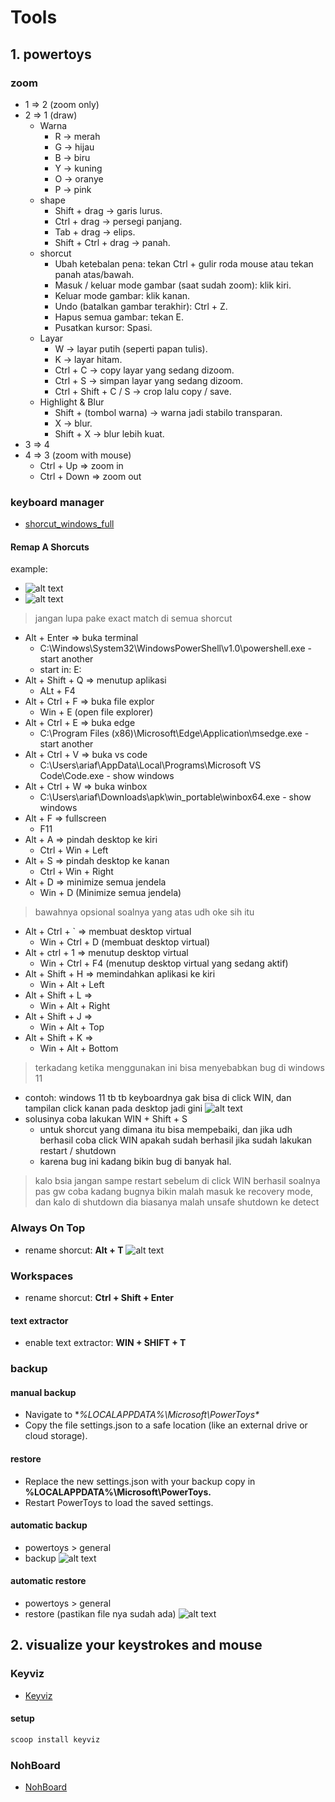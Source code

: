 # Tools
## 1. powertoys
### zoom
- 1 => 2 (zoom only)
- 2 => 1 (draw)
  - Warna
    - R → merah
    - G → hijau
    - B → biru
    - Y → kuning
    - O → oranye
    - P → pink
  - shape
    - Shift + drag → garis lurus.
    - Ctrl + drag → persegi panjang.
    - Tab + drag → elips.
    - Shift + Ctrl + drag → panah.
  - shorcut
    - Ubah ketebalan pena: tekan Ctrl + gulir roda mouse atau tekan panah atas/bawah.
    - Masuk / keluar mode gambar (saat sudah zoom): klik kiri.
    - Keluar mode gambar: klik kanan.
    - Undo (batalkan gambar terakhir): Ctrl + Z.
    - Hapus semua gambar: tekan E.
    - Pusatkan kursor: Spasi.
  - Layar
    - W → layar putih (seperti papan tulis).
    - K → layar hitam.
    - Ctrl + C → copy layar yang sedang dizoom.
    - Ctrl + S → simpan layar yang sedang dizoom.
    - Ctrl + Shift + C / S → crop lalu copy / save.
  - Highlight & Blur
    - Shift + (tombol warna) → warna jadi stabilo transparan.
    - X → blur.
    - Shift + X → blur lebih kuat.
- 3 => 4
- 4 => 3 (zoom with mouse)
  - Ctrl + Up => zoom in
  - Ctrl + Down => zoom out

### keyboard manager
- [shorcut_windows_full](https://tekno.kompas.com/read/2021/07/06/20200087/daftar-tombol-shortcut-di-windows-10-lengkap)

#### Remap A Shorcuts
example:
- ![alt text](images/2_tools/image-1.png)
- ![alt text](images/2_tools/image-4.png)

> jangan lupa pake exact match di semua shorcut

- Alt + Enter => buka terminal
  - C:\Windows\System32\WindowsPowerShell\v1.0\powershell.exe - start another
  - start in: E:
- Alt + Shift + Q => menutup aplikasi
  - ALt + F4
- Alt + Ctrl + F => buka file explor
  - Win + E (open file explorer)
- Alt + Ctrl + E => buka edge
  - C:\Program Files (x86)\Microsoft\Edge\Application\msedge.exe - start another
- Alt + Ctrl + V => buka vs code
  - C:\Users\ariaf\AppData\Local\Programs\Microsoft VS Code\Code.exe - show windows
- Alt + Ctrl + W => buka winbox
  - C:\Users\ariaf\Downloads\apk\win_portable\winbox64.exe - show windows
- Alt + F => fullscreen
  - F11
- Alt + A => pindah desktop ke kiri
  - Ctrl + Win + Left
- Alt + S => pindah desktop ke kanan
  - Ctrl + Win + Right
- Alt + D => minimize semua jendela
  - Win + D (Minimize semua jendela)

> bawahnya opsional soalnya yang atas udh oke sih itu

- Alt + Ctrl + ` => membuat desktop virtual
  - Win + Ctrl + D (membuat desktop virtual)
- Alt + ctrl + 1 => menutup desktop virtual
  - Win + Ctrl + F4 (menutup desktop virtual yang sedang aktif)
- Alt + Shift + H => memindahkan aplikasi ke kiri
  - Win + Alt + Left
- Alt + Shift + L =>
  - Win + Alt + Right
- Alt + Shift + J =>
  - Win + Alt + Top
- Alt + Shift + K =>
  - Win + Alt + Bottom

> terkadang ketika menggunakan ini bisa menyebabkan bug di windows 11
- contoh: windows 11 tb tb keyboardnya gak bisa di click WIN, dan tampilan click kanan pada desktop jadi gini
  ![alt text](images/2_tools/image-7.png)
- solusinya coba lakukan WIN + Shift + S
  - untuk shorcut yang dimana itu bisa mempebaiki, dan jika udh berhasil coba click WIN apakah sudah berhasil jika sudah lakukan restart / shutdown
  - karena bug ini kadang bikin bug di banyak hal.

> kalo bsia jangan sampe restart sebelum di click WIN berhasil soalnya pas gw coba kadang bugnya bikin malah masuk ke recovery mode, dan kalo di shutdown dia biasanya malah unsafe shutdown ke detect

### Always On Top
- rename shorcut: **Alt + T**
  ![alt text](images/2_tools/image-3.png)

### Workspaces
- rename shorcut: **Ctrl + Shift + Enter**

#### text extractor
- enable text extractor: **WIN + SHIFT + T**

### backup
#### manual backup
- Navigate to **%LOCALAPPDATA%\Microsoft\PowerToys\**
- Copy the file settings.json to a safe location (like an external drive or cloud storage).

#### restore
- Replace the new settings.json with your backup copy in **%LOCALAPPDATA%\Microsoft\PowerToys\.**
- Restart PowerToys to load the saved settings.

#### automatic backup
- powertoys > general
- backup
  ![alt text](images/2_tools/image-5.png)

#### automatic restore
- powertoys > general
- restore (pastikan file nya sudah ada)
  ![alt text](images/2_tools/image-6.png)

## 2. visualize your keystrokes and mouse
### Keyviz
- [Keyviz](https://mularahul.github.io/keyviz/)

#### setup
```bash
scoop install keyviz
```

### NohBoard
- [NohBoard](https://github.com/ThoNohT/NohBoard)
